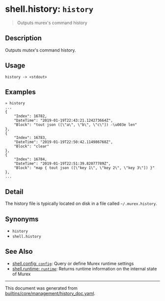 # shell.history: `history`

> Outputs murex's command history

## Description

Outputs _mutex_'s command history.

## Usage

```
history -> <stdout>
```

## Examples

```
» history
...
{
    "Index": 16782,
    "DateTime": "2019-01-19T22:43:21.124273664Z",
    "Block": "tout json ([\"a\", \"b\", \"c\"]) -\u003e len"
},
{
    "Index": 16783,
    "DateTime": "2019-01-19T22:50:42.114986768Z",
    "Block": "clear"
},
{
    "Index": 16784,
    "DateTime": "2019-01-19T22:51:39.82077789Z",
    "Block": "map { tout json ([\"key 1\", \"key 2\", \"key 3\"]) }"
},
...
```

## Detail

The history file is typically located on disk in a file called `~/.murex.history`.

## Synonyms

* `history`
* `shell.history`


## See Also

* [shell.config: `config`](../commands/config.md):
  Query or define Murex runtime settings
* [shell.runtime: `runtime`](../commands/runtime.md):
  Returns runtime information on the internal state of Murex

<hr/>

This document was generated from [builtins/core/management/history_doc.yaml](https://github.com/lmorg/murex/blob/master/builtins/core/management/history_doc.yaml).